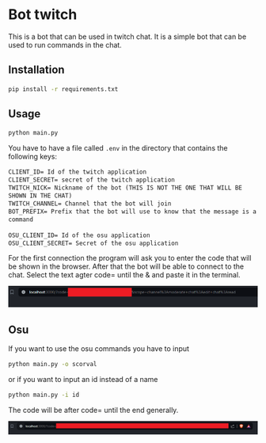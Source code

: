 # Bot twitch

This is a bot that can be used in twitch chat. It is a simple bot that can be used to run commands in the chat.

## Installation

```bash
pip install -r requirements.txt
```

## Usage

```bash
python main.py
```

You have to have a file called `.env` in the directory that contains the following keys:

```env
CLIENT_ID= Id of the twitch application
CLIENT_SECRET= secret of the twitch application
TWITCH_NICK= Nickname of the bot (THIS IS NOT THE ONE THAT WILL BE SHOWN IN THE CHAT)
TWITCH_CHANNEL= Channel that the bot will join
BOT_PREFIX= Prefix that the bot will use to know that the message is a command

OSU_CLIENT_ID= Id of the osu application
OSU_CLIENT_SECRET= Secret of the osu application
```

For the first connection the program will ask you to enter the code that will be shown in the browser. After that the bot will be able to connect to the chat. Select the text agter code= until the & and paste it in the terminal.

![alt text](doc/codeTwitch.png)

## Osu

If you want to use the osu commands you have to input
```bash
python main.py -o scorval
```

or if you want to input an id instead of a name
```bash
python main.py -i id
```

The code will be after code= until the end generally.

![alt text](doc/codeOsu.png)